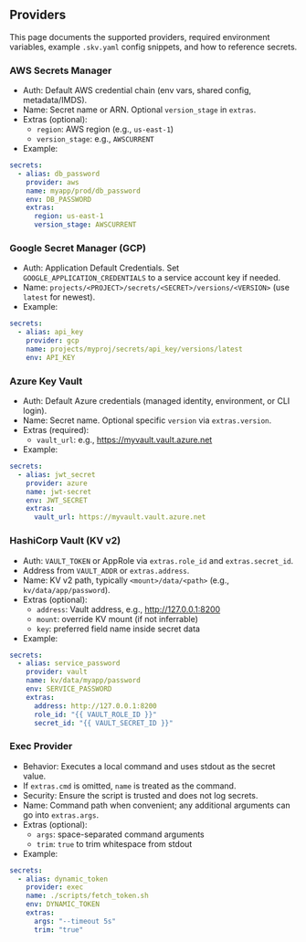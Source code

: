## Providers

This page documents the supported providers, required environment variables, example `.skv.yaml` config snippets, and how to reference secrets.

### AWS Secrets Manager

- Auth: Default AWS credential chain (env vars, shared config, metadata/IMDS).
- Name: Secret name or ARN. Optional `version_stage` in `extras`.
- Extras (optional):
  - `region`: AWS region (e.g., `us-east-1`)
  - `version_stage`: e.g., `AWSCURRENT`
- Example:

```yaml
secrets:
  - alias: db_password
    provider: aws
    name: myapp/prod/db_password
    env: DB_PASSWORD
    extras:
      region: us-east-1
      version_stage: AWSCURRENT
```

### Google Secret Manager (GCP)

- Auth: Application Default Credentials. Set `GOOGLE_APPLICATION_CREDENTIALS` to a service account key if needed.
- Name: `projects/<PROJECT>/secrets/<SECRET>/versions/<VERSION>` (use `latest` for newest).
- Example:

```yaml
secrets:
  - alias: api_key
    provider: gcp
    name: projects/myproj/secrets/api_key/versions/latest
    env: API_KEY
```

### Azure Key Vault

- Auth: Default Azure credentials (managed identity, environment, or CLI login).
- Name: Secret name. Optional specific `version` via `extras.version`.
- Extras (required):
  - `vault_url`: e.g., <https://myvault.vault.azure.net>
- Example:

```yaml
secrets:
  - alias: jwt_secret
    provider: azure
    name: jwt-secret
    env: JWT_SECRET
    extras:
      vault_url: https://myvault.vault.azure.net
```

### HashiCorp Vault (KV v2)

- Auth: `VAULT_TOKEN` or AppRole via `extras.role_id` and `extras.secret_id`.
- Address from `VAULT_ADDR` or `extras.address`.
- Name: KV v2 path, typically `<mount>/data/<path>` (e.g., `kv/data/app/password`).
- Extras (optional):
  - `address`: Vault address, e.g., <http://127.0.0.1:8200>
  - `mount`: override KV mount (if not inferrable)
  - `key`: preferred field name inside secret data
- Example:

```yaml
secrets:
  - alias: service_password
    provider: vault
    name: kv/data/myapp/password
    env: SERVICE_PASSWORD
    extras:
      address: http://127.0.0.1:8200
      role_id: "{{ VAULT_ROLE_ID }}"
      secret_id: "{{ VAULT_SECRET_ID }}"
```

### Exec Provider

- Behavior: Executes a local command and uses stdout as the secret value.
- If `extras.cmd` is omitted, `name` is treated as the command.
- Security: Ensure the script is trusted and does not log secrets.
- Name: Command path when convenient; any additional arguments can go into `extras.args`.
- Extras (optional):
  - `args`: space-separated command arguments
  - `trim`: `true` to trim whitespace from stdout
- Example:

```yaml
secrets:
  - alias: dynamic_token
    provider: exec
    name: ./scripts/fetch_token.sh
    env: DYNAMIC_TOKEN
    extras:
      args: "--timeout 5s"
      trim: "true"
```
